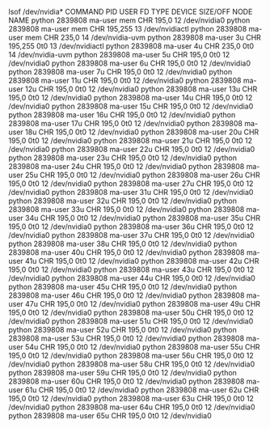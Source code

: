 lsof /dev/nvidia*
COMMAND     PID    USER   FD   TYPE  DEVICE SIZE/OFF NODE NAME
python  2839808 ma-user  mem    CHR   195,0            12 /dev/nvidia0
python  2839808 ma-user  mem    CHR 195,255            13 /dev/nvidiactl
python  2839808 ma-user  mem    CHR   235,0            14 /dev/nvidia-uvm
python  2839808 ma-user    3u   CHR 195,255      0t0   13 /dev/nvidiactl
python  2839808 ma-user    4u   CHR   235,0      0t0   14 /dev/nvidia-uvm
python  2839808 ma-user    5u   CHR   195,0      0t0   12 /dev/nvidia0
python  2839808 ma-user    6u   CHR   195,0      0t0   12 /dev/nvidia0
python  2839808 ma-user    7u   CHR   195,0      0t0   12 /dev/nvidia0
python  2839808 ma-user   11u   CHR   195,0      0t0   12 /dev/nvidia0
python  2839808 ma-user   12u   CHR   195,0      0t0   12 /dev/nvidia0
python  2839808 ma-user   13u   CHR   195,0      0t0   12 /dev/nvidia0
python  2839808 ma-user   14u   CHR   195,0      0t0   12 /dev/nvidia0
python  2839808 ma-user   15u   CHR   195,0      0t0   12 /dev/nvidia0
python  2839808 ma-user   16u   CHR   195,0      0t0   12 /dev/nvidia0
python  2839808 ma-user   17u   CHR   195,0      0t0   12 /dev/nvidia0
python  2839808 ma-user   18u   CHR   195,0      0t0   12 /dev/nvidia0
python  2839808 ma-user   20u   CHR   195,0      0t0   12 /dev/nvidia0
python  2839808 ma-user   21u   CHR   195,0      0t0   12 /dev/nvidia0
python  2839808 ma-user   22u   CHR   195,0      0t0   12 /dev/nvidia0
python  2839808 ma-user   23u   CHR   195,0      0t0   12 /dev/nvidia0
python  2839808 ma-user   24u   CHR   195,0      0t0   12 /dev/nvidia0
python  2839808 ma-user   25u   CHR   195,0      0t0   12 /dev/nvidia0
python  2839808 ma-user   26u   CHR   195,0      0t0   12 /dev/nvidia0
python  2839808 ma-user   27u   CHR   195,0      0t0   12 /dev/nvidia0
python  2839808 ma-user   31u   CHR   195,0      0t0   12 /dev/nvidia0
python  2839808 ma-user   32u   CHR   195,0      0t0   12 /dev/nvidia0
python  2839808 ma-user   33u   CHR   195,0      0t0   12 /dev/nvidia0
python  2839808 ma-user   34u   CHR   195,0      0t0   12 /dev/nvidia0
python  2839808 ma-user   35u   CHR   195,0      0t0   12 /dev/nvidia0
python  2839808 ma-user   36u   CHR   195,0      0t0   12 /dev/nvidia0
python  2839808 ma-user   37u   CHR   195,0      0t0   12 /dev/nvidia0
python  2839808 ma-user   38u   CHR   195,0      0t0   12 /dev/nvidia0
python  2839808 ma-user   40u   CHR   195,0      0t0   12 /dev/nvidia0
python  2839808 ma-user   41u   CHR   195,0      0t0   12 /dev/nvidia0
python  2839808 ma-user   42u   CHR   195,0      0t0   12 /dev/nvidia0
python  2839808 ma-user   43u   CHR   195,0      0t0   12 /dev/nvidia0
python  2839808 ma-user   44u   CHR   195,0      0t0   12 /dev/nvidia0
python  2839808 ma-user   45u   CHR   195,0      0t0   12 /dev/nvidia0
python  2839808 ma-user   46u   CHR   195,0      0t0   12 /dev/nvidia0
python  2839808 ma-user   47u   CHR   195,0      0t0   12 /dev/nvidia0
python  2839808 ma-user   49u   CHR   195,0      0t0   12 /dev/nvidia0
python  2839808 ma-user   50u   CHR   195,0      0t0   12 /dev/nvidia0
python  2839808 ma-user   51u   CHR   195,0      0t0   12 /dev/nvidia0
python  2839808 ma-user   52u   CHR   195,0      0t0   12 /dev/nvidia0
python  2839808 ma-user   53u   CHR   195,0      0t0   12 /dev/nvidia0
python  2839808 ma-user   54u   CHR   195,0      0t0   12 /dev/nvidia0
python  2839808 ma-user   55u   CHR   195,0      0t0   12 /dev/nvidia0
python  2839808 ma-user   56u   CHR   195,0      0t0   12 /dev/nvidia0
python  2839808 ma-user   58u   CHR   195,0      0t0   12 /dev/nvidia0
python  2839808 ma-user   59u   CHR   195,0      0t0   12 /dev/nvidia0
python  2839808 ma-user   60u   CHR   195,0      0t0   12 /dev/nvidia0
python  2839808 ma-user   61u   CHR   195,0      0t0   12 /dev/nvidia0
python  2839808 ma-user   62u   CHR   195,0      0t0   12 /dev/nvidia0
python  2839808 ma-user   63u   CHR   195,0      0t0   12 /dev/nvidia0
python  2839808 ma-user   64u   CHR   195,0      0t0   12 /dev/nvidia0
python  2839808 ma-user   65u   CHR   195,0      0t0   12 /dev/nvidia0
